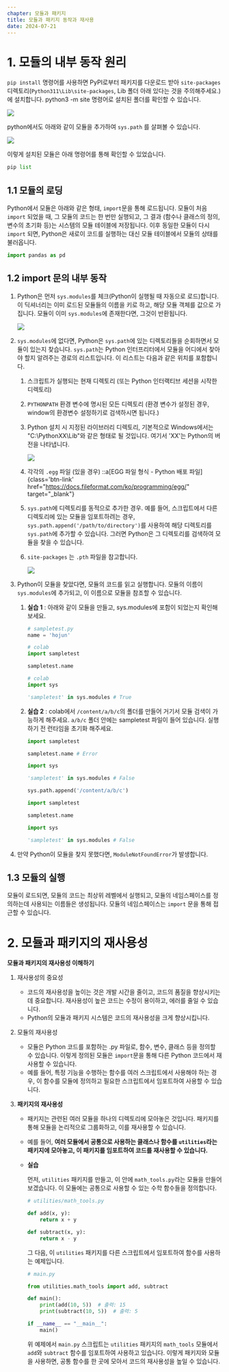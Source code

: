 ```yaml
---
chapter: 모듈과 패키지
title: 모듈과 패키지 동작과 재사용
date: 2024-07-21
---
```


# 1. 모듈의 내부 동작 원리

`pip install` 명령어를 사용하면 PyPI로부터 패키지를 다운로드 받아 `site-packages` 디렉토리(`Python311\Lib\site-packages`, Lib 폴더 아래 있다는 것을 주의해주세요.)에 설치합니다. python3 -m site 명령어로 설치된 폴더를 확인할 수 있습니다.

![](/images/python/chapter10/2-1.png)

python에서도 아래와 같이 모듈을 추가하여 `sys.path` 를 살펴볼 수 있습니다.

![](/images/python/chapter10/2-2.png)

이렇게 설치된 모듈은 아래 명령어를 통해 확인할 수 있었습니다.

```python
pip list
```

## 1.1 모듈의 로딩

Python에서 모듈은 아래와 같은 형태, `import`문을 통해 로드됩니다. 모듈이 처음 `import` 되었을 때, 그 모듈의 코드는 한 번만 실행되고, 그 결과 (함수나 클래스의 정의, 변수의 초기화 등)는 시스템의 모듈 테이블에 저장됩니다. 이후 동일한 모듈이 다시 `import` 되면, Python은 새로이 코드를 실행하는 대신 모듈 테이블에서 모듈의 상태를 불러옵니다.

```python
import pandas as pd
```

## 1.2 import 문의 내부 동작

1. Python은 먼저 `sys.modules`를 체크(Python이 실행될 때 자동으로 로드)합니다. 이 딕셔너리는 이미 로드된 모듈들의 이름을 키로 하고, 해당 모듈 객체를 값으로 가집니다. 모듈이 이미 `sys.modules`에 존재한다면, 그것이 반환됩니다.

   ![](/images/python/chapter10/2-3.png)

2. `sys.modules`에 없다면, Python은 `sys.path`에 있는 디렉토리들을 순회하면서 모듈이 있는지 찾습니다. `sys.path`는 Python 인터프리터에서 모듈을 어디에서 찾아야 할지 알려주는 경로의 리스트입니다. 이 리스트는 다음과 같은 위치를 포함합니다.

   1. 스크립트가 실행되는 현재 디렉토리 (또는 Python 인터랙티브 세션을 시작한 디렉토리)
   2. `PYTHONPATH` 환경 변수에 명시된 모든 디렉토리 (환경 변수가 설정된 경우, window의 환경변수 설정하기로 검색하시면 됩니다.)
   3. Python 설치 시 지정된 라이브러리 디렉토리, 기본적으로 Windows에서는 "C:\PythonXX\Lib"와 같은 형태로 될 것입니다. 여기서 'XX'는 Python의 버전을 나타냅니다.

      ![](/images/python/chapter10/2-4.png)

   4. 각각의 `.egg` 파일 (있을 경우)
      ::a[EGG 파일 형식 - Python 배포 파일]{class='btn-link' href="https://docs.fileformat.com/ko/programming/egg/" target="\_blank"}

   5. `sys.path`에 디렉토리를 동적으로 추가한 경우. 예를 들어, 스크립트에서 다른 디렉토리에 있는 모듈을 임포트하려는 경우, `sys.path.append('/path/to/directory')`를 사용하여 해당 디렉토리를 `sys.path`에 추가할 수 있습니다. 그러면 Python은 그 디렉토리를 검색하여 모듈을 찾을 수 있습니다.
   6. `site-packages` 는 `.pth` 파일을 참고합니다.

      ![](/images/python/chapter10/2-5.png)

3. Python이 모듈을 찾았다면, 모듈의 코드를 읽고 실행합니다. 모듈의 이름이 `sys.modules`에 추가되고, 이 이름으로 모듈을 참조할 수 있습니다.

   1. **실습 1** : 아래와 같이 모듈을 만들고, sys.modules에 포함이 되었는지 확인해보세요.

      ```python
      # sampletest.py
      name = 'hojun'
      ```

      ```python
      # colab
      import sampletest

      sampletest.name
      ```

      ```python
      # colab
      import sys

      'sampletest' in sys.modules # True
      ```

   2. **실습 2** : colab에서 `/content/a/b/c`의 폴더를 만들어 거기서 모듈 검색이 가능하게 해주세요. `a/b/c` 폴더 안에는 sampletest 파일이 들어 있습니다. 실행하기 전 런타임을 초기화 해주세요.

      ```python
      import sampletest

      sampletest.name # Error
      ```

      ```python
      import sys

      'sampletest' in sys.modules # False
      ```

      ```python
      sys.path.append('/content/a/b/c')
      ```

      ```python
      import sampletest

      sampletest.name
      ```

      ```python
      import sys

      'sampletest' in sys.modules # False
      ```

4. 만약 Python이 모듈을 찾지 못했다면, `ModuleNotFoundError`가 발생합니다.

## 1.3 모듈의 실행

모듈이 로드되면, 모듈의 코드는 최상위 레벨에서 실행되고, 모듈의 네임스페이스를 정의하는데 사용되는 이름들은 생성됩니다. 모듈의 네임스페이스는 `import` 문을 통해 접근할 수 있습니다.

# 2. 모듈과 패키지의 재사용성

**모듈과 패키지의 재사용성 이해하기**

1. 재사용성의 중요성
   - 코드의 재사용성을 높이는 것은 개발 시간을 줄이고, 코드의 품질을 향상시키는 데 중요합니다. 재사용성이 높은 코드는 수정이 용이하고, 에러를 줄일 수 있습니다.
   - Python의 모듈과 패키지 시스템은 코드의 재사용성을 크게 향상시킵니다.
2. 모듈의 재사용성
   - 모듈은 Python 코드를 포함하는 .py 파일로, 함수, 변수, 클래스 등을 정의할 수 있습니다. 이렇게 정의된 모듈은 `import`문을 통해 다른 Python 코드에서 재사용할 수 있습니다.
   - 예를 들어, 특정 기능을 수행하는 함수를 여러 스크립트에서 사용해야 하는 경우, 이 함수를 모듈에 정의하고 필요한 스크립트에서 임포트하여 사용할 수 있습니다.
3. **패키지의 재사용성**

   - 패키지는 관련된 여러 모듈을 하나의 디렉토리에 모아놓은 것입니다. 패키지를 통해 모듈을 논리적으로 그룹화하고, 이를 재사용할 수 있습니다.
   - 예를 들어, **여러 모듈에서 공통으로 사용하는 클래스나 함수를 `utilities`라는 패키지에 모아놓고, 이 패키지를 임포트하여 코드를 재사용할 수 있습니다.**

   - **실습**

     먼저, `utilities` 패키지를 만들고, 이 안에 `math_tools.py`라는 모듈을 만들어 보겠습니다. 이 모듈에는 공통으로 사용할 수 있는 수학 함수들을 정의합니다.

     ```python
     # utilities/math_tools.py

     def add(x, y):
         return x + y

     def subtract(x, y):
         return x - y
     ```

     그 다음, 이 `utilities` 패키지를 다른 스크립트에서 임포트하여 함수를 사용하는 예제입니다.

     ```python
     # main.py

     from utilities.math_tools import add, subtract

     def main():
         print(add(10, 5))  # 출력: 15
         print(subtract(10, 5))  # 출력: 5

     if __name__ == "__main__":
         main()
     ```

     위 예제에서 `main.py` 스크립트는 `utilities` 패키지의 `math_tools` 모듈에서 `add`와 `subtract` 함수를 임포트하여 사용하고 있습니다. 이렇게 패키지와 모듈을 사용하면, 공통 함수를 한 곳에 모아서 코드의 재사용성을 높일 수 있습니다.
